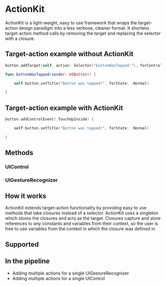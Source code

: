 # ActionKit
ActionKit is a light-weight, easy to use framework that wraps the target-action design paradigm into a less verbose, cleaner format. It shortens target-action method calls by removing the target and replacing the selector with a closure.

## Target-action example without ActionKit
```swift
button.addTarget(self, action: Selector("buttonWasTapped:"), forControlEvents: .TouchUpInside)
```


```swift
func buttonWasTapped(sender: UIButton!) {

    self.button.setTitle("Button was tapped!", forState: .Normal)
    
}
```

## Target-action example with ActionKit
```swift
button.addControlEvent(.TouchUpInside) {

    self.button.setTitle("Button was tapped!", forState: .Normal)
    
}
```

## Methods
### UIControl
### UIGestureRecognizer

## How it works
ActionKit extends target-action functionality by providing easy to use methods that take closures instead of a selector. ActionKit uses a singleton which stores the closures and acts as the target. Closures capture and store references to any constants and variables from their context, so the user is free to use variables from the context in which the closure was defined in.

## Supported

## In the pipeline
- Adding multiple actions for a single UIGestureRecognizer
- Adding multiple actions for a single UIControl
